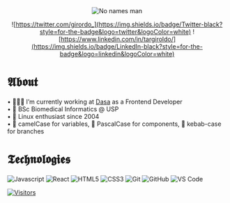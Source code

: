 <section align="center">

  <img src="https://media.giphy.com/media/P5wPrhzZDdeJW/giphy.gif" alt="No names man" />

![https://twitter.com/girordo_](https://img.shields.io/badge/Twitter-black?style=for-the-badge&logo=twitter&logoColor=white)
![https://www.linkedin.com/in/targiroldo/](https://img.shields.io/badge/LinkedIn-black?style=for-the-badge&logo=linkedin&logoColor=white)

</section>

# 𝕬𝖇𝖔𝖚𝖙

• 🧑🏻‍💻 I’m currently working at [Dasa](https://dasa.com.br/) as a Frontend Developer <br/>
• 🧬 BSc Biomedical Informatics @ USP <br/>
• 🐧 Linux enthusiast since 2004 <br/>
• 🐫 camelCase for variables, 🧮 PascalCase for components, 🥙 kebab-case for branches
<br/>

# 𝕿𝖊𝖈𝖍𝖓𝖔𝖑𝖔𝖌𝖎𝖊𝖘

![Javascript](https://img.shields.io/badge/Javascript-black?style=for-the-badge&logo=javascript&logoColor=white)
![React](https://img.shields.io/badge/React-black?style=for-the-badge&logo=react&logoColor=white)
![HTML5](https://img.shields.io/badge/HTML5-black?style=for-the-badge&logo=html5&logoColor=white)
![CSS3](https://img.shields.io/badge/CSS3-black?style=for-the-badge&logo=css3&logoColor=white)
![Git](https://img.shields.io/badge/-Git-black?style=for-the-badge&logo=git)
![GitHub](https://img.shields.io/badge/GitHub-black?style=for-the-badge&logo=github&logoColor=white)
![VS Code](https://img.shields.io/badge/-VS%20Code-black?style=for-the-badge&logo=visual-studio-code)

[![Visitors](https://visitor-badge.glitch.me/badge?page_id=github/girordo)](https://github.com/girordo)

